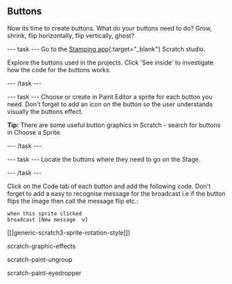 ## Buttons
Now its time to create buttons. What do your buttons need to do? Grow, shrink, flip horizontally, flip vertically, ghost?

--- task ---
Go to the [Stamping app](https://scratch.mit.edu/studios/27160618){:target="_blank"} Scratch studio.

Explore the buttons used in the projects. Click 'See inside' to investigate how the code for the buttons works.

--- /task ---

--- task ---
Choose or create in Paint Editor a sprite for each button you need. Don't forget to add an icon on the button so the user understands visually the buttons effect.

**Tip:** There are some useful button graphics in Scratch - search for buttons in Choose a Sprite.

--- /task ---

--- task ---
Locate  the buttons where they need to go  on the Stage.

--- /task ---

Click on the Code tab of each button and add the following code. Don't forget to add a easy to recognise message for the broadcast i.e if the button flips the image then call the message flip etc.:

```blocks3
when this sprite clicked
broadcast [New message  v]
```


[[[generic-scratch3-sprite-rotation-style]]]


scratch-graphic-effects

scratch-paint-ungroup

scratch-paint-eyedropper

